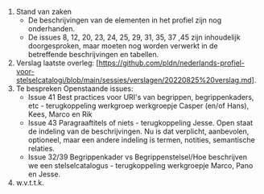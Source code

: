 1. Stand van zaken
   * De beschrijvingen van de elementen in het profiel zijn nog onderhanden. 
   * De issues 8, 12, 20, 23, 24, 25, 29, 31, 35, 37 ,45 zijn inhoudelijk doorgesproken, maar moeten nog worden verwerkt in de betreffende beschrijvingen en tabellen. 
2. Verslag laatste overleg: [https://github.com/pldn/nederlands-profiel-voor-stelselcatalogi/blob/main/sessies/verslagen/20220825%20verslag.md].
3. Te bespreken Openstaande issues:
   * Issue 41 Best practices voor URI's van begrippen, begrippenkaders, etc - terugkoppeling werkgroep werkgroepje Casper (en/of Hans), Kees, Marco en Rik
   * Issue 43 Paragraaftitels of niets - terugkoppeling Jesse. Open staat de indeling van de beschrijvingen. Nu is dat verplicht, aanbevolen, optioneel, maar een andere indeling is termen, notities, semantische relaties.
   * Issue 32/39 Begrippenkader vs Begrippenstelsel/Hoe beschrijven we een stelselcatalogus - terugkoppeling werkgroepje Marco, Pano en Jesse. 
 4. w.v.t.t.k.
